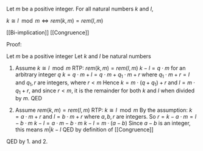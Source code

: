 Let $m$ be a positive integer. For all natural numbers $k$ and $l$,

$k \cong l \mod {m} \iff rem(k,m) = rem(l,m)$

[[Bi-implication]]
[[Congruence]]

Proof:

Let $m$ be a positive integer
Let $k$ and $l$ be natural numbers

1. Assume $k \cong l \mod {m}$
RTP: $rem(k,m) = rem(l,m)$
$k-l = q \cdot m$ for an arbitrary integer $q$
$k = q \cdot m + l = q \cdot m + q_1 \cdot m + r$ where $q_1 \cdot m + r = l$ and $q_1, r$ are integers, where $r < m$
Hence $k = m \cdot (q+q_1) + r$ and $l = m \cdot q_1 + r$, and since $r < m$, it is the remainder for both $k$ and $l$ when divided by $m$.
QED

2. Assume $rem(k,m) = rem(l,m)$
RTP: $k \cong l \mod {m}$
By the assumption: $k = a\cdot m + r$ and $l = b\cdot m + r$ where $a, b, r$ are integers.
So $r = k - a \cdot m = l - b \cdot m$
$k - l = a \cdot m - b \cdot m$
$k - l = m \cdot (a - b)$
Since $a-b$ is an integer, this means $m|k-l$
QED by definition of [[Congruence]]

QED by 1. and 2.